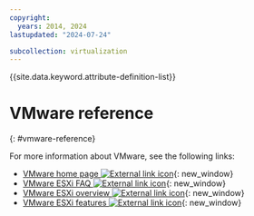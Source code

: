 ```yaml
---
copyright:
  years: 2014, 2024
lastupdated: "2024-07-24"

subcollection: virtualization
---
```


{{site.data.keyword.attribute-definition-list}}

# VMware reference
{: #vmware-reference}

For more information about VMware, see the following links:

* [VMware home page ![External link icon](../../icons/launch-glyph.svg "External link icon")](http://www.vmware.com/){: new_window}
* [VMware ESXi FAQ ![External link icon](../../icons/launch-glyph.svg "External link icon")](http://www.vmware.com/products/vi/esx/esx_faq.html){: new_window}
* [VMware ESXi overview ![External link icon](../../icons/launch-glyph.svg "External link icon")](https://www.vmware.com/products/vi/esx/index.html){: new_window}
* [VMware ESXi features ![External link icon](../../icons/launch-glyph.svg "External link icon")](https://www.vmware.com/products/cloud-infrastructure/esxi-and-esx){: new_window}
